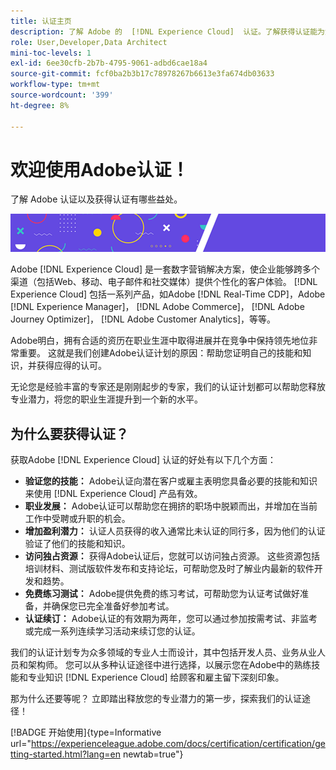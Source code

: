 ```yaml
---
title: 认证主页
description: 了解 Adobe 的  [!DNL Experience Cloud]  认证。了解获得认证能为您做什么。
role: User,Developer,Data Architect
mini-toc-levels: 1
exl-id: 6ee30cfb-2b7b-4795-9061-adbd6cae18a4
source-git-commit: fcf0ba2b3b17c78978267b6613e3fa674db03633
workflow-type: tm+mt
source-wordcount: '399'
ht-degree: 8%

---
```


# 欢迎使用Adobe认证！

了解 Adobe 认证以及获得认证有哪些益处。

![横幅](/help/certifications/assets/home_banner_smallwide.png)

Adobe [!DNL Experience Cloud] 是一套数字营销解决方案，使企业能够跨多个渠道（包括Web、移动、电子邮件和社交媒体）提供个性化的客户体验。 [!DNL Experience Cloud] 包括一系列产品，如Adobe [!DNL Real-Time CDP]，Adobe [!DNL Experience Manager]， [!DNL Adobe Commerce]， [!DNL Adobe Journey Optimizer]， [!DNL Adobe Customer Analytics]，等等。

Adobe明白，拥有合适的资历在职业生涯中取得进展并在竞争中保持领先地位非常重要。 这就是我们创建Adobe认证计划的原因：帮助您证明自己的技能和知识，并获得应得的认可。

无论您是经验丰富的专家还是刚刚起步的专家，我们的认证计划都可以帮助您释放专业潜力，将您的职业生涯提升到一个新的水平。

## 为什么要获得认证？

获取Adobe [!DNL Experience Cloud] 认证的好处有以下几个方面：

* **验证您的技能：** Adobe认证向潜在客户或雇主表明您具备必要的技能和知识来使用 [!DNL Experience Cloud] 产品有效。
* **职业发展：** Adobe认证可以帮助您在拥挤的职场中脱颖而出，并增加在当前工作中受聘或升职的机会。
* **增加盈利潜力：** 认证人员获得的收入通常比未认证的同行多，因为他们的认证验证了他们的技能和知识。
* **访问独占资源：** 获得Adobe认证后，您就可以访问独占资源。 这些资源包括培训材料、测试版软件发布和支持论坛，可帮助您及时了解业内最新的软件开发和趋势。
* **免费练习测试：** Adobe提供免费的练习考试，可帮助您为认证考试做好准备，并确保您已完全准备好参加考试。
* **认证续订：** Adobe认证的有效期为两年，您可以通过参加按需考试、非监考或完成一系列连续学习活动来续订您的认证。

我们的认证计划专为众多领域的专业人士而设计，其中包括开发人员、业务从业人员和架构师。 您可以从多种认证途径中进行选择，以展示您在Adobe中的熟练技能和专业知识 [!DNL Experience Cloud] 给顾客和雇主留下深刻印象。

那为什么还要等呢？ 立即踏出释放您的专业潜力的第一步，探索我们的认证途径！

[!BADGE 开始使用]{type=Informative url="https://experienceleague.adobe.com/docs/certification/certification/getting-started.html?lang=en newtab=true"}
